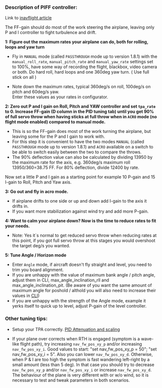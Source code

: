 ### Description of PIFF controller:

Link to [inavflight article](http://inavflight.com/news/pages/2017/02/14/PIFF-controller.html)

The FF-gain should do most of the work steering the airplane, leaving only P and I controller to fight turbulence and drift.  

**1: Figure out the maximum rates your airplane can do, both for rolling, loops and yaw turn**

* Fly in `MANUAL` mode (called `PASSTHROUGH` mode up to version 1.8.1) with the `manual_roll_rate`, `manual_pitch_rate` and `manual_yaw_rate` settings set to 100%, have some way of recording the flight, blackbox, video camera or both. Do hard roll, hard loops and one 360deg yaw turn. ( Use full stick on all )

* Note down the maximum rates, typical 360deg/s on roll, 100deg/s on pitch and 60deg/s yaw.  
Enter these values as your rates in configurator.  

**2: Zero out P and I gain on Roll, Pitch and YAW controller and set `tpa_rate` to 0. Increase FF-gain (D column in the PID tuning tab) until you get 90% of full servo throw when having sticks at full throw when in `ACRO` mode (no flight mode enabled) compared to manual mode.**

* This is so the FF-gain does most of the work turning the airplane, but leaving some for the P and I gain to work with.
* For this step it is convenient to have the two modes `MANUAL` (called `PASSTHROUGH` mode up to version 1.8.1) and `ACRO` available on a switch to be able to switch easily between the two to compare the throws.
* The 90% deflection value can also be calculated by dividing 13950 by the maximum rate for the axis, e.g. 360deg/s maximum roll 13950/360=38.75 FF. For 80% deflection, divide 12400 by rate. 

Now set a little P and I gain as a starting point for example 10 P-gain and 15 I-gain to Roll, Pitch and Yaw axis.

**3: Go out and fly in acro mode.**

* If airplane drifts to one side or up and down add I-gain to the axis it drifts in.
* If you want more stabilization against wind try and add more P-gain.

**4: Want to calm your airplane down? Now is the time to reduce rates to fit your needs.**

* Note: Yes it`s normal to get reduced servo throw when reducing rates at this point, if you got full servo throw at this stages you would overshoot the target deg/s you wanted.

**5: Tune Angle / Horizon mode**

* Enter `Angle` mode, if aircraft doesn't fly straight and level, you need to trim you board alignment.
* If you are unhappy with the value of maximum bank angle / pitch angle, adjust them in CLI, max_angle_inclination_rll and max_angle_inclination_pit. (Be aware of you want the same amount of maximum angle for poshold / althold you will also need to increase their values in [CLI](https://github.com/iNavFlight/inav/blob/master/docs/Cli.md))
* If you are unhappy with the strength of the Angle mode, example it yerks itself to quick up to level, adjust P-gain of the level controller.

### Other tuning tips:

* Setup your TPA correctly. [PID Attenuation and scaling](https://github.com/iNavFlight/inav/wiki/PID-Attenuation-and-scaling)

* If your plane over corrects when RTH is engaged (symptom is a wave-like flight path), try increasing ``nav_fw_pos_xy_p`` and/or increasing ``nav_fw_pos_xy_i``. Good values to start: "set nav_fw_pos_xy_p = 50"; "set nav_fw_pos_xy_i = 5". Also you can lower ``nav_fw_pos_xy_d``. Otherwise, when P & I are too high the symptom is fast wandering left-right by a small amount (less than 5 deg). In that case you should try to decrease ``nav_fw_pos_xy_p`` and/or ``nav_fw_pos_xy_i`` or increase ``nav_fw_pos_xy_d``. The behaviour of the plane is very different with or w/o wind, so it is necessary to test and tweak parameters in both scenarios.